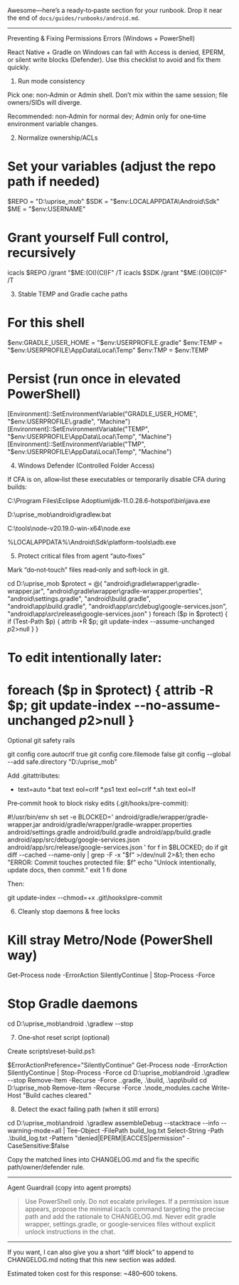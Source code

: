 Awesome—here’s a ready‑to‑paste section for your runbook. Drop it near the end of `docs/guides/runbooks/android.md`.


---

Preventing & Fixing Permissions Errors (Windows + PowerShell)

React Native + Gradle on Windows can fail with Access is denied, EPERM, or silent write blocks (Defender). Use this checklist to avoid and fix them quickly.

1) Run mode consistency

Pick one: non‑Admin or Admin shell. Don’t mix within the same session; file owners/SIDs will diverge.

Recommended: non‑Admin for normal dev; Admin only for one‑time environment variable changes.


2) Normalize ownership/ACLs

# Set your variables (adjust the repo path if needed)
$REPO = "D:\uprise_mob"
$SDK  = "$env:LOCALAPPDATA\Android\Sdk"
$ME   = "$env:USERNAME"

# Grant yourself Full control, recursively
icacls $REPO /grant "$ME:(OI)(CI)F" /T
icacls $SDK  /grant "$ME:(OI)(CI)F" /T

3) Stable TEMP and Gradle cache paths

# For this shell
$env:GRADLE_USER_HOME = "$env:USERPROFILE\.gradle"
$env:TEMP = "$env:USERPROFILE\AppData\Local\Temp"
$env:TMP  = $env:TEMP

# Persist (run once in elevated PowerShell)
[Environment]::SetEnvironmentVariable("GRADLE_USER_HOME", "$env:USERPROFILE\.gradle", "Machine")
[Environment]::SetEnvironmentVariable("TEMP", "$env:USERPROFILE\AppData\Local\Temp", "Machine")
[Environment]::SetEnvironmentVariable("TMP",  "$env:USERPROFILE\AppData\Local\Temp", "Machine")

4) Windows Defender (Controlled Folder Access)

If CFA is on, allow‑list these executables or temporarily disable CFA during builds:

C:\Program Files\Eclipse Adoptium\jdk-11.0.28.6-hotspot\bin\java.exe

D:\uprise_mob\android\gradlew.bat

C:\tools\node-v20.19.0-win-x64\node.exe

%LOCALAPPDATA%\Android\Sdk\platform-tools\adb.exe


5) Protect critical files from agent “auto‑fixes”

Mark “do‑not‑touch” files read‑only and soft‑lock in git.

cd D:\uprise_mob
$protect = @(
  "android\gradle\wrapper\gradle-wrapper.jar",
  "android\gradle\wrapper\gradle-wrapper.properties",
  "android\settings.gradle",
  "android\build.gradle",
  "android\app\build.gradle",
  "android\app\src\debug\google-services.json",
  "android\app\src\release\google-services.json"
)
foreach ($p in $protect) { if (Test-Path $p) { attrib +R $p; git update-index --assume-unchanged $p 2>$null } }

# To edit intentionally later:
# foreach ($p in $protect) { attrib -R $p; git update-index --no-assume-unchanged $p 2>$null }

Optional git safety rails

git config core.autocrlf true
git config core.filemode false
git config --global --add safe.directory "D:/uprise_mob"

Add .gitattributes:

* text=auto
*.bat text eol=crlf
*.ps1 text eol=crlf
*.sh  text eol=lf

Pre‑commit hook to block risky edits (.git/hooks/pre-commit):

#!/usr/bin/env sh
set -e
BLOCKED='
android/gradle/wrapper/gradle-wrapper.jar
android/gradle/wrapper/gradle-wrapper.properties
android/settings.gradle
android/build.gradle
android/app/build.gradle
android/app/src/debug/google-services.json
android/app/src/release/google-services.json
'
for f in $BLOCKED; do
  if git diff --cached --name-only | grep -F -x "$f" >/dev/null 2>&1; then
    echo "ERROR: Commit touches protected file: $f"
    echo "Unlock intentionally, update docs, then commit."
    exit 1
  fi
done

Then:

git update-index --chmod=+x .git\hooks\pre-commit

6) Cleanly stop daemons & free locks

# Kill stray Metro/Node (PowerShell way)
Get-Process node -ErrorAction SilentlyContinue | Stop-Process -Force

# Stop Gradle daemons
cd D:\uprise_mob\android
.\gradlew --stop

7) One‑shot reset script (optional)

Create scripts\reset-build.ps1:

$ErrorActionPreference="SilentlyContinue"
Get-Process node -ErrorAction SilentlyContinue | Stop-Process -Force
cd D:\uprise_mob\android
.\gradlew --stop
Remove-Item -Recurse -Force .\.gradle, .\build, .\app\build
cd D:\uprise_mob
Remove-Item -Recurse -Force .\node_modules\.cache
Write-Host "Build caches cleared."

8) Detect the exact failing path (when it still errors)

cd D:\uprise_mob\android
.\gradlew assembleDebug --stacktrace --info --warning-mode=all | Tee-Object -FilePath build_log.txt
Select-String -Path .\build_log.txt -Pattern "denied|EPERM|EACCES|permission" -CaseSensitive:$false

Copy the matched lines into CHANGELOG.md and fix the specific path/owner/defender rule.


---

Agent Guardrail (copy into agent prompts)

> Use PowerShell only. Do not escalate privileges. If a permission issue appears, propose the minimal icacls command targeting the precise path and add the rationale to CHANGELOG.md. Never edit gradle wrapper, settings.gradle, or google‑services files without explicit unlock instructions in the chat.




---

If you want, I can also give you a short “diff block” to append to CHANGELOG.md noting that this new section was added.

Estimated token cost for this response: ~480–600 tokens.

